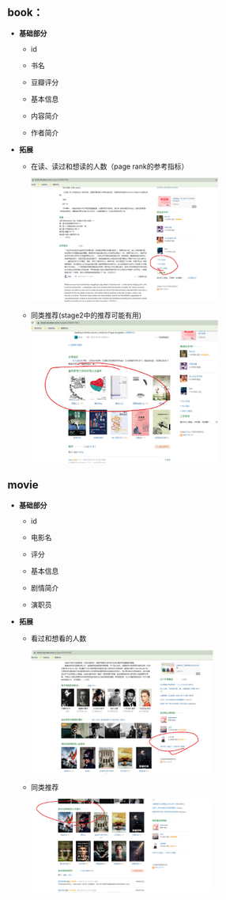 ## book：

- **基础部分**
  
  - id
  
  - 书名
  
  - 豆瓣评分
  
  - 基本信息
  
  - 内容简介
  
  - 作者简介

- **拓展**
  
  - 在读、读过和想读的人数（page rank的参考指标）
  
    <img src="%E5%9C%A8%E8%AF%BB%E3%80%81%E8%AF%BB%E8%BF%87%E3%80%81%E6%83%B3%E8%AF%BB.png" title="" alt="Alt text" width="378">
  
  - 同类推荐(stage2中的推荐可能有用)
    <img src="%E5%90%8C%E7%B1%BB%E6%8E%A8%E8%8D%90.png" title="" alt="Alt text" width="378">

## movie

- **基础部分**
  
  - id
  
  - 电影名
  
  - 评分
  
  - 基本信息
  
  - 剧情简介
  
  - 演职员

- **拓展**
  
  - 看过和想看的人数

    <img src="%E7%9C%8B%E8%BF%87%E3%80%81%E6%83%B3%E7%9C%8B.png" title="" alt="Alt text" width="368">

  - 同类推荐
  
    <img src="%E7%9B%B8%E4%BC%BC%E6%8E%A8%E8%8D%90.png" title="" alt="Alt text" width="368">
